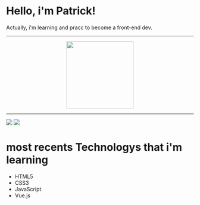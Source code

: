  
 <h1>Hello, i'm Patrick! </h1>

Actually, i'm learning and pracc to become a front-end dev.
 <hr>

  <div align="center">
  <a href="https://github.com/DevPatrickSousa">
  <img height="180em" src="https://github-readme-stats.vercel.app/api/top-langs/?username=DevPatrickSousa&layout=compact&langs_count=7&theme=outrun"/>
</div>
  
   <hr>
  <p>        
<div>
  
  <a href="https://www.instagram.com/patrickalv_/" target="_blank"><img src="https://img.shields.io/badge/-Instagram-%23E4405F?style=for-the-badge&logo=instagram&logoColor=white" target="_blank"></a>
  <a href="https://www.linkedin.com/in/devpatricksousa/" target="_blank"><img src="https://img.shields.io/badge/-LinkedIn-%230077B5?style=for-the-badge&logo=linkedin&logoColor=white" target="_blank"></a>
  
 <h1>most recents Technologys that i'm learning</h1>
 <ul>
  
  <li>HTML5 </li>
  <li>CSS3 </li>
  <li>JavaScript</li>
  <li>Vue.js </li>
 </ul>
 
</div>

